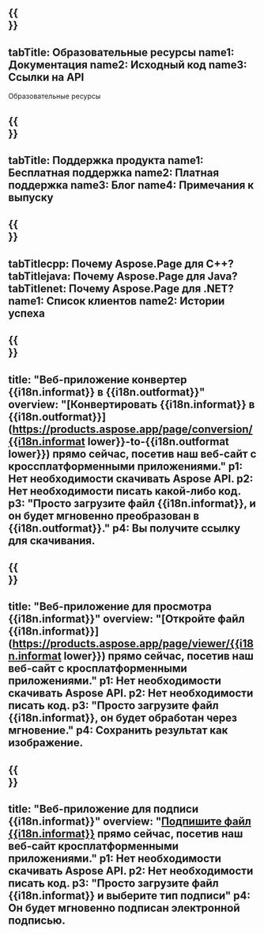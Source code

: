 ﻿---
translation: true
deploy: false
---

{{<section learningresources>}}
---
tabTitle: Образовательные ресурсы
name1: Документация
name2: Исходный код
name3: Ссылки на API
---

Образовательные ресурсы

{{<section support>}}
---
tabTitle: Поддержка продукта
name1: Бесплатная поддержка
name2: Платная поддержка
name3: Блог
name4: Примечания к выпуску
---

{{<section why>}}
---
tabTitlecpp: Почему Aspose.Page для C++?
tabTitlejava: Почему Aspose.Page для Java?
tabTitlenet: Почему Aspose.Page для .NET?
name1: Список клиентов
name2: Истории успеха
---

{{<section widgetbackup>}}
---
title: "Веб-приложение конвертер {{i18n.informat}} в {{i18n.outformat}}"
overview: "[Конвертировать {{i18n.informat}} в {{i18n.outformat}}](https://products.aspose.app/page/conversion/{{i18n.informat lower}}-to-{{i18n.outformat lower}}) прямо сейчас, посетив наш веб-сайт с кроссплатформенными приложениями."
p1: Нет необходимости скачивать Aspose API.
p2: Нет необходимости писать какой-либо код.
p3: "Просто загрузите файл {{i18n.informat}}, и он будет мгновенно преобразован в {{i18n.outformat}}."
p4: Вы получите ссылку для скачивания.
---

{{<section widgetbackupview>}}
---
title: "Веб-приложение для просмотра {{i18n.informat}}"
overview: "[Откройте файл {{i18n.informat}}](https://products.aspose.app/page/viewer/{{i18n.informat lower}}) прямо сейчас, посетив наш веб-сайт с кросплатформенными приложениями."
p1: Нет необходимости скачивать Aspose API.
p2: Нет необходимости писать код.
p3: "Просто загрузите файл {{i18n.informat}}, он будет обработан через мгновение."
p4: Сохранить результат как изображение.
---

{{<section widgetbackupsign>}}
---
title: "Веб-приложение для подписи {{i18n.informat}}"
overview: "[Подпишите файл {{i18n.informat}}](https://products.aspose.app/page/signature/xps) прямо сейчас, посетив наш веб-сайт кросплатформенными приложениями."
p1: Нет необходимости скачивать Aspose API.
p2: Нет необходимости писать код.
p3: "Просто загрузите файл {{i18n.informat}} и выберите тип подписи"
p4: Он будет мгновенно подписан электронной подписью.
---